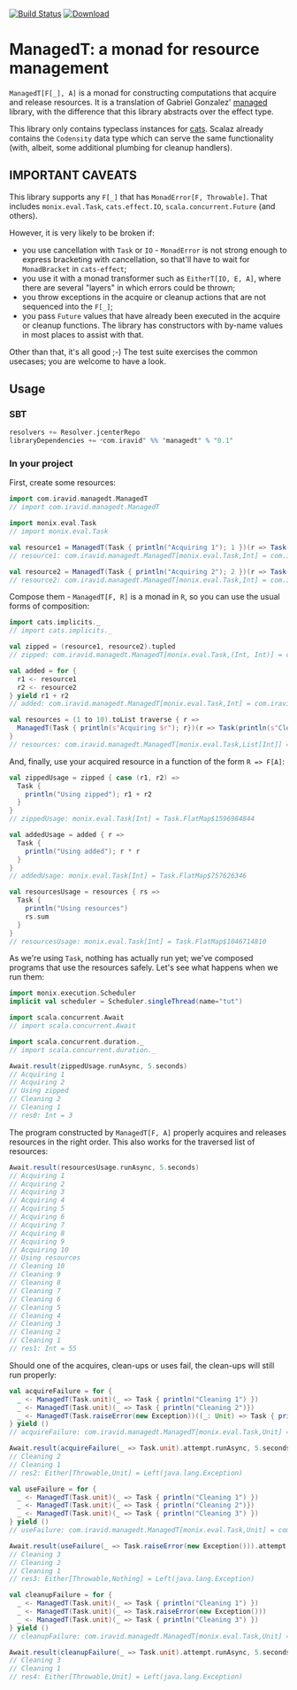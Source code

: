 [![Build Status](https://travis-ci.org/iravid/managedt.svg?branch=master)](https://travis-ci.org/iravid/managedt)
[![Download](https://api.bintray.com/packages/iravid/maven/managedt/images/download.svg) ](https://bintray.com/iravid/maven/managedt/_latestVersion)

# ManagedT: a monad for resource management

`ManagedT[F[_], A]` is a monad for constructing computations that acquire and
release resources. It is a translation of Gabriel Gonzalez'
[managed](https://hackage.haskell.org/package/managed) library, with the
difference that this library abstracts over the effect type.

This library only contains typeclass instances for
[cats](github.com/typelevel/cats). Scalaz already contains the `Codensity` data
type which can serve the same functionality (with, albeit, some additional
plumbing for cleanup handlers).

## IMPORTANT CAVEATS

This library supports any `F[_]` that has `MonadError[F, Throwable]`. That
includes `monix.eval.Task`, `cats.effect.IO`, `scala.concurrent.Future` (and
others). 

However, it is very likely to be broken if:
- you use cancellation with `Task` or `IO` - `MonadError` is not strong enough to express
  bracketing with cancellation, so that'll have to wait for `MonadBracket` in
  `cats-effect`;
- you use it with a monad transformer such as `EitherT[IO, E, A]`, where there
  are several "layers" in which errors could be thrown;
- you throw exceptions in the acquire or cleanup actions that are not sequenced
  into the `F[_]`;
- you pass `Future` values that have already been executed in the acquire or
  cleanup functions. The library has constructors with by-name values in most
  places to assist with that.

Other than that, it's all good ;-) The test suite exercises the common usecases;
you are welcome to have a look.

## Usage

### SBT

```scala
resolvers += Resolver.jcenterRepo
libraryDependencies += ״com.iravid" %% "managedt" % "0.1"
```

### In your project

First, create some resources:

```scala
import com.iravid.managedt.ManagedT
// import com.iravid.managedt.ManagedT

import monix.eval.Task
// import monix.eval.Task

val resource1 = ManagedT(Task { println("Acquiring 1"); 1 })(r => Task(println(s"Cleaning $r")))
// resource1: com.iravid.managedt.ManagedT[monix.eval.Task,Int] = com.iravid.managedt.ManagedT$$anon$4@23497a65

val resource2 = ManagedT(Task { println("Acquiring 2"); 2 })(r => Task(println(s"Cleaning $r")))
// resource2: com.iravid.managedt.ManagedT[monix.eval.Task,Int] = com.iravid.managedt.ManagedT$$anon$4@42716335
```

Compose them - `ManagedT[F, R]` is a monad in `R`, so you can use the usual forms of composition:
```scala
import cats.implicits._
// import cats.implicits._

val zipped = (resource1, resource2).tupled
// zipped: com.iravid.managedt.ManagedT[monix.eval.Task,(Int, Int)] = com.iravid.managedt.ManagedT$$anon$1$$anon$5@6d555633

val added = for {
  r1 <- resource1
  r2 <- resource2
} yield r1 + r2
// added: com.iravid.managedt.ManagedT[monix.eval.Task,Int] = com.iravid.managedt.ManagedT$$anon$1$$anon$5@228720d0

val resources = (1 to 10).toList traverse { r =>
  ManagedT(Task { println(s"Acquiring $r"); r})(r => Task(println(s"Cleaning $r")))
}
// resources: com.iravid.managedt.ManagedT[monix.eval.Task,List[Int]] = com.iravid.managedt.ManagedT$$anon$1$$anon$5@346d3ee3
```

And, finally, use your acquired resource in a function of the form `R => F[A]`:
```scala
val zippedUsage = zipped { case (r1, r2) => 
  Task {
    println("Using zipped"); r1 + r2 
  }
}
// zippedUsage: monix.eval.Task[Int] = Task.FlatMap$1596984844

val addedUsage = added { r => 
  Task {
    println("Using added"); r * r 
  }
}
// addedUsage: monix.eval.Task[Int] = Task.FlatMap$757626346

val resourcesUsage = resources { rs => 
  Task {
    println("Using resources")
    rs.sum 
  }
}
// resourcesUsage: monix.eval.Task[Int] = Task.FlatMap$1046714810
```

As we're using `Task`, nothing has actually run yet; we've composed programs that use the resources safely. Let's see what happens when we run them:

```scala
import monix.execution.Scheduler
implicit val scheduler = Scheduler.singleThread(name="tut")
```

```scala
import scala.concurrent.Await
// import scala.concurrent.Await

import scala.concurrent.duration._
// import scala.concurrent.duration._

Await.result(zippedUsage.runAsync, 5.seconds)
// Acquiring 1
// Acquiring 2
// Using zipped
// Cleaning 2
// Cleaning 1
// res0: Int = 3
```

The program constructed by `ManagedT[F, A]` properly acquires and releases resources in the right order. This also works for the traversed list of resources:
```scala
Await.result(resourcesUsage.runAsync, 5.seconds)
// Acquiring 1
// Acquiring 2
// Acquiring 3
// Acquiring 4
// Acquiring 5
// Acquiring 6
// Acquiring 7
// Acquiring 8
// Acquiring 9
// Acquiring 10
// Using resources
// Cleaning 10
// Cleaning 9
// Cleaning 8
// Cleaning 7
// Cleaning 6
// Cleaning 5
// Cleaning 4
// Cleaning 3
// Cleaning 2
// Cleaning 1
// res1: Int = 55
```

Should one of the acquires, clean-ups or uses fail, the clean-ups will still run properly:
```scala
val acquireFailure = for {
  _ <- ManagedT(Task.unit)(_ => Task { println("Cleaning 1") })
  _ <- ManagedT(Task.unit)(_ => Task { println("Cleaning 2")})
  _ <- ManagedT(Task.raiseError(new Exception))((_: Unit) => Task { println("Cleaning 3") })
} yield ()
// acquireFailure: com.iravid.managedt.ManagedT[monix.eval.Task,Unit] = com.iravid.managedt.ManagedT$$anon$1$$anon$5@de37d32

Await.result(acquireFailure(_ => Task.unit).attempt.runAsync, 5.seconds)
// Cleaning 2
// Cleaning 1
// res2: Either[Throwable,Unit] = Left(java.lang.Exception)

val useFailure = for {
  _ <- ManagedT(Task.unit)(_ => Task { println("Cleaning 1") })
  _ <- ManagedT(Task.unit)(_ => Task { println("Cleaning 2")})
  _ <- ManagedT(Task.unit)(_ => Task { println("Cleaning 3") })
} yield ()
// useFailure: com.iravid.managedt.ManagedT[monix.eval.Task,Unit] = com.iravid.managedt.ManagedT$$anon$1$$anon$5@6c1de753

Await.result(useFailure(_ => Task.raiseError(new Exception())).attempt.runAsync, 5.seconds)
// Cleaning 3
// Cleaning 2
// Cleaning 1
// res3: Either[Throwable,Nothing] = Left(java.lang.Exception)

val cleanupFailure = for {
  _ <- ManagedT(Task.unit)(_ => Task { println("Cleaning 1") })
  _ <- ManagedT(Task.unit)(_ => Task.raiseError(new Exception()))
  _ <- ManagedT(Task.unit)(_ => Task { println("Cleaning 3") })
} yield ()
// cleanupFailure: com.iravid.managedt.ManagedT[monix.eval.Task,Unit] = com.iravid.managedt.ManagedT$$anon$1$$anon$5@1417b95d

Await.result(cleanupFailure(_ => Task.unit).attempt.runAsync, 5.seconds)
// Cleaning 3
// Cleaning 1
// res4: Either[Throwable,Unit] = Left(java.lang.Exception)
```
